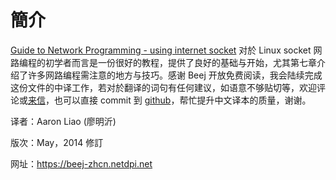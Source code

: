 # 簡介

[Guide to Network Programming - using internet socket](https://beej.us/guide/bgnet/) 对於 Linux socket 网路编程的初学者而言是一份很好的教程，提供了良好的基础与开始，尤其第七章介绍了许多网路编程需注意的地方与技巧。感谢 Beej 开放免费阅读，我会陆续完成这份文件的中译工作，若对於翻译的词句有任何建议，如语意不够贴切等，欢迎评论或[来信](mailto://aaron@netdpi.net)，也可以直接 commit 到 [github](https://github.com/myliao2007/beej-zhcn)，帮忙提升中文译本的质量，谢谢。

译者：Aaron Liao (廖明沂)

版次：May，2014 修訂

网址：https://beej-zhcn.netdpi.net
